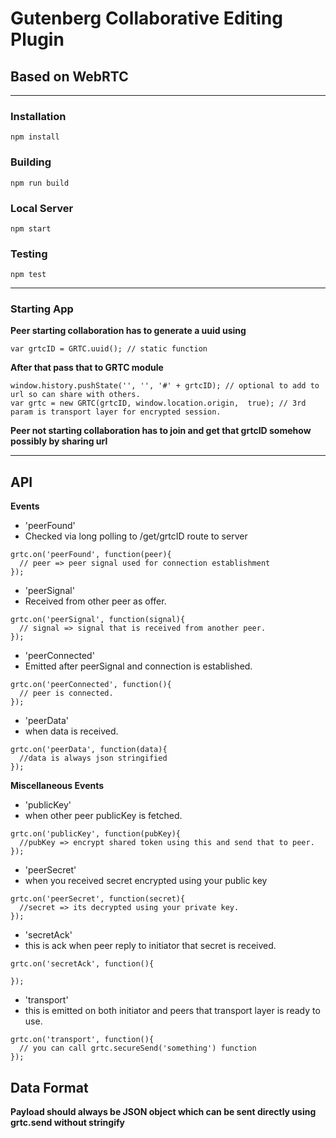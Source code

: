 # Gutenberg Collaborative Editing Plugin
## Based on WebRTC
---

### Installation
```
npm install
```


### Building
```
npm run build
```

### Local Server
```
npm start
```


### Testing
```
npm test
```

---

### Starting App
**Peer starting collaboration has to generate a uuid using**
```
var grtcID = GRTC.uuid(); // static function
```

**After that pass that to GRTC module**

```
window.history.pushState('', '', '#' + grtcID); // optional to add to url so can share with others.
var grtc = new GRTC(grtcID, window.location.origin,  true); // 3rd param is transport layer for encrypted session.
```

**Peer not starting collaboration has to join and get that grtcID somehow possibly by sharing url**

___

## API

**Events**

* 'peerFound'
* Checked via long polling to /get/grtcID route to server
```
grtc.on('peerFound', function(peer){
  // peer => peer signal used for connection establishment
});
```

* 'peerSignal'
* Received from other peer as offer.
```
grtc.on('peerSignal', function(signal){
  // signal => signal that is received from another peer.
});
```

* 'peerConnected'
* Emitted after peerSignal and connection is established. 
```
grtc.on('peerConnected', function(){
  // peer is connected.
});
```

* 'peerData'
* when data is received. 
```
grtc.on('peerData', function(data){
  //data is always json stringified
});
```

**Miscellaneous Events**
* 'publicKey'
* when other peer publicKey is fetched. 
```
grtc.on('publicKey', function(pubKey){
  //pubKey => encrypt shared token using this and send that to peer.
});
```

* 'peerSecret'
* when you received secret encrypted using your public key 
```
grtc.on('peerSecret', function(secret){
  //secret => its decrypted using your private key.
});
```

* 'secretAck'
* this is ack when peer reply to initiator that secret is received.
```
grtc.on('secretAck', function(){
  
});
```

* 'transport'
* this is emitted on both initiator and peers that transport layer is ready to use.
```
grtc.on('transport', function(){
  // you can call grtc.secureSend('something') function
});
```


## Data Format

**Payload should always be JSON object which can be sent directly using grtc.send without stringify**



